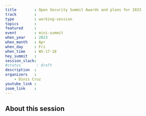 ```yaml
---
title        : Open Security Summit Awards and plans for 2023 
track        :
type         : working-session
topics       :
featured     :
event        : mini-summit
when_year    : 2023
when_month   : Apr
when_day     : Fri
when_time    : WS-17-18
hey_summit   : 
session_slack:
#status       : draft
description  :
organizers   :
    - Dinis Cruz 
youtube_link :
zoom_link    :
---
```


## About this session

